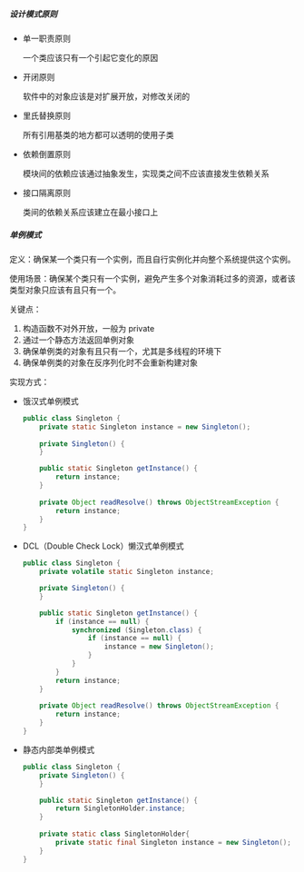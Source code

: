 ##### 设计模式原则

- 单一职责原则

  一个类应该只有一个引起它变化的原因

- 开闭原则

  软件中的对象应该是对扩展开放，对修改关闭的

- 里氏替换原则

  所有引用基类的地方都可以透明的使用子类

- 依赖倒置原则

  模块间的依赖应该通过抽象发生，实现类之间不应该直接发生依赖关系

- 接口隔离原则

  类间的依赖关系应该建立在最小接口上

##### 单例模式

定义：确保某一个类只有一个实例，而且自行实例化并向整个系统提供这个实例。

使用场景：确保某个类只有一个实例，避免产生多个对象消耗过多的资源，或者该类型对象只应该有且只有一个。

关键点：

1. 构造函数不对外开放，一般为 private
2. 通过一个静态方法返回单例对象
3. 确保单例类的对象有且只有一个，尤其是多线程的环境下
4. 确保单例类的对象在反序列化时不会重新构建对象 

实现方式：

- 饿汉式单例模式

  ```java
  public class Singleton {
      private static Singleton instance = new Singleton();
      
      private Singleton() {
      }
  
      public static Singleton getInstance() {
          return instance;
      }
      
      private Object readResolve() throws ObjectStreamException {
          return instance;
      }
  }
  ```

- DCL（Double Check Lock）懒汉式单例模式

  ```java
  public class Singleton {
      private volatile static Singleton instance;
  
      private Singleton() {
      }
  
      public static Singleton getInstance() {
          if (instance == null) {
              synchronized (Singleton.class) {
                  if (instance == null) {
                      instance = new Singleton();
                  }
              }
          }
          return instance;
      }
      
      private Object readResolve() throws ObjectStreamException {
          return instance;
      }
  }
  ```

- 静态内部类单例模式

  ```java
  public class Singleton {
      private Singleton() {
      }
  
      public static Singleton getInstance() {
          return SingletonHolder.instance;
      }
      
      private static class SingletonHolder{
          private static final Singleton instance = new Singleton();
      }
  }
  ```

  